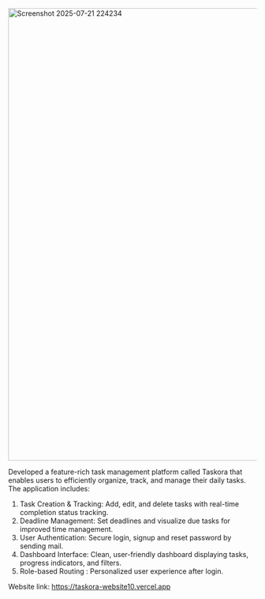 <img width="1919" height="915" alt="Screenshot 2025-07-21 224234" src="https://github.com/user-attachments/assets/cef08a3c-ffa8-4398-aa23-eb672617e348" />

Developed a feature-rich task management platform called Taskora that enables users to efficiently organize, track, and manage their daily tasks. The application includes:

 1. Task Creation & Tracking: Add, edit, and delete tasks with real-time completion status tracking.
 2. Deadline Management: Set deadlines and visualize due tasks for improved time management.
 3. User Authentication: Secure login, signup and reset password by sending mail.
 4. Dashboard Interface: Clean, user-friendly dashboard displaying tasks, progress indicators, and filters.
 6. Role-based Routing : Personalized user experience after login.

Website link: https://taskora-website10.vercel.app
